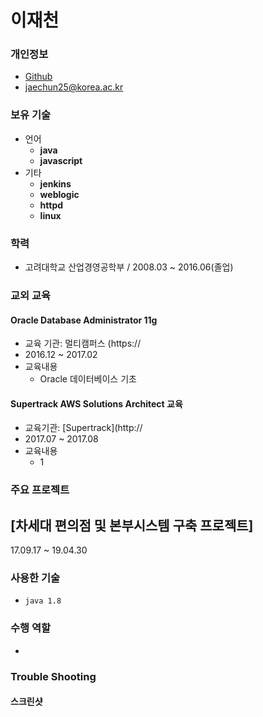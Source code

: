 # 이재천

### 개인정보
- [Github](https://github.com/JesseLee25)
- [jaechun25@korea.ac.kr](mailto:jaechun25@korea.ac.kr)

### 보유 기술
- 언어
  - **java**
  - **javascript**
- 기타
  - **jenkins**
  - **weblogic**
  - **httpd**
  - **linux**

### 학력

- 고려대학교 산업경영공학부 / 2008.03 ~ 2016.06(졸업)

### 교외 교육

#### Oracle Database Administrator 11g

- 교육 기관: 멀티캠퍼스 (https://
- 2016.12 ~ 2017.02
- 교육내용
  - Oracle 데이터베이스 기초

#### Supertrack AWS Solutions Architect 교육

- 교육기관: [Supertrack](http://
-  2017.07 ~ 2017.08
- 교육내용
  - 1

### 주요 프로젝트

## [차세대 편의점 및 본부시스템 구축 프로젝트]
17.09.17 ~ 19.04.30 

### 사용한 기술
- `java 1.8`

### 수행 역할
- 

### Trouble Shooting

#### 스크린샷

